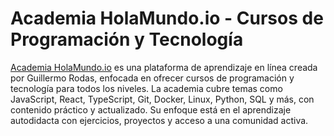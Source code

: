 # Academia HolaMundo.io - Cursos de Programación y Tecnología
[Academia HolaMundo.io](https://academia.holamundo.io/) es una plataforma de aprendizaje en línea creada por Guillermo Rodas, enfocada en ofrecer cursos de programación y tecnología para todos los niveles. La academia cubre temas como JavaScript, React, TypeScript, Git, Docker, Linux, Python, SQL y más, con contenido práctico y actualizado. Su enfoque está en el aprendizaje autodidacta con ejercicios, proyectos y acceso a una comunidad activa.
